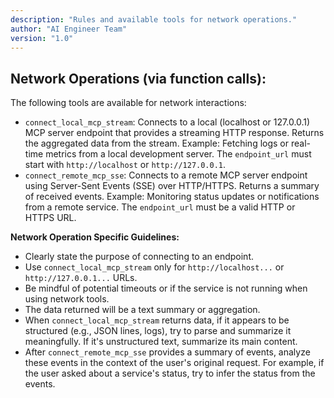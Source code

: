 ```yaml
---
description: "Rules and available tools for network operations."
author: "AI Engineer Team"
version: "1.0"
---
```

## Network Operations (via function calls):

The following tools are available for network interactions:
- `connect_local_mcp_stream`: Connects to a local (localhost or 127.0.0.1) MCP server endpoint that provides a streaming HTTP response. Returns the aggregated data from the stream.
  Example: Fetching logs or real-time metrics from a local development server.
  The `endpoint_url` must start with `http://localhost` or `http://127.0.0.1`.
- `connect_remote_mcp_sse`: Connects to a remote MCP server endpoint using Server-Sent Events (SSE) over HTTP/HTTPS. Returns a summary of received events.
  Example: Monitoring status updates or notifications from a remote service.
  The `endpoint_url` must be a valid HTTP or HTTPS URL.

**Network Operation Specific Guidelines:**
- Clearly state the purpose of connecting to an endpoint.
- Use `connect_local_mcp_stream` only for `http://localhost...` or `http://127.0.0.1...` URLs.
- Be mindful of potential timeouts or if the service is not running when using network tools.
- The data returned will be a text summary or aggregation.
- When `connect_local_mcp_stream` returns data, if it appears to be structured (e.g., JSON lines, logs), try to parse and summarize it meaningfully. If it's unstructured text, summarize its main content.
- After `connect_remote_mcp_sse` provides a summary of events, analyze these events in the context of the user's original request. For example, if the user asked about a service's status, try to infer the status from the events.
